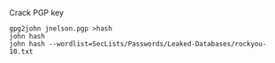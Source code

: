 Crack PGP key
```shell
gpg2john jnelson.pgp >hash
john hash
john hash --wordlist=SecLists/Passwords/Leaked-Databases/rockyou-10.txt
```
